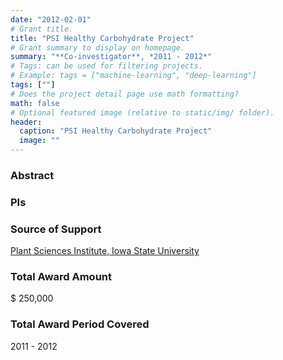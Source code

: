 ```yaml
---
date: "2012-02-01"
# Grant title.
title: "PSI Healthy Carbohydrate Project"
# Grant summary to display on homepage.
summary: "**Co-investigator**, *2011 - 2012*"
# Tags: can be used for filtering projects.
# Example: tags = ["machine-learning", "deep-learning"]
tags: [""]
# Does the project detail page use math formatting?
math: false
# Optional featured image (relative to static/img/ folder).
header:
  caption: "PSI Healthy Carbohydrate Project"
  image: ""
---
```


### Abstract

### PIs

### Source of Support
[Plant Sciences Institute, Iowa State University](https://plantsciences.iastate.edu/)

### Total Award Amount
$ 250,000

### Total Award Period Covered
2011 - 2012 

